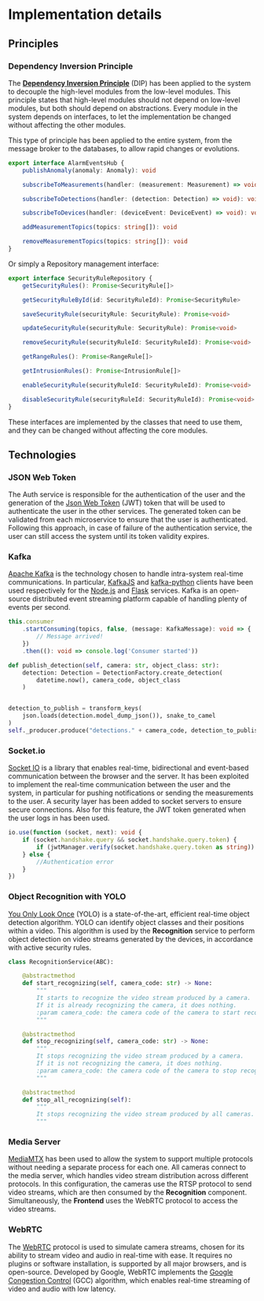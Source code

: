 # Implementation details

## Principles

### Dependency Inversion Principle

The [**Dependency Inversion Principle**](https://en.wikipedia.org/wiki/Dependency_inversion_principle) (DIP) has been
applied to the system to decouple the high-level modules from the low-level modules.
This principle states that high-level modules should not depend on low-level modules, but both should depend on
abstractions.
Every module in the system depends on interfaces, to let the implementation be changed without affecting the other
modules.

This type of principle has been applied to the entire system, from the message broker to the databases, to allow rapid
changes or evolutions.

<Summary title="Example: AlarmEventsHub interface">

```typescript 
export interface AlarmEventsHub {
    publishAnomaly(anomaly: Anomaly): void

    subscribeToMeasurements(handler: (measurement: Measurement) => void): void

    subscribeToDetections(handler: (detection: Detection) => void): void

    subscribeToDevices(handler: (deviceEvent: DeviceEvent) => void): void

    addMeasurementTopics(topics: string[]): void

    removeMeasurementTopics(topics: string[]): void
}
```
</Summary>

Or simply a Repository management interface:

<Summary title="Example: SecurityRuleRepository interface">

```typescript
export interface SecurityRuleRepository {
    getSecurityRules(): Promise<SecurityRule[]>

    getSecurityRuleById(id: SecurityRuleId): Promise<SecurityRule>

    saveSecurityRule(securityRule: SecurityRule): Promise<void>

    updateSecurityRule(securityRule: SecurityRule): Promise<void>

    removeSecurityRule(securityRuleId: SecurityRuleId): Promise<void>

    getRangeRules(): Promise<RangeRule[]>

    getIntrusionRules(): Promise<IntrusionRule[]>

    enableSecurityRule(securityRuleId: SecurityRuleId): Promise<void>

    disableSecurityRule(securityRuleId: SecurityRuleId): Promise<void>
}
```

</Summary>

These interfaces are implemented by the classes that need to use them, and they can be changed without affecting the
core modules.

## Technologies

### JSON Web Token

The Auth service is responsible for the authentication of the user and the generation of
the [Json Web Token](https://jwt.io/) (JWT) token that will be used to authenticate the user in the other services.
The generated token can be validated from each microservice to ensure that the user is authenticated.
Following this approach, in case of failure of the authentication service, the user can still access the system until
its token validity expires.

### Kafka

[Apache Kafka](https://kafka.apache.org) is the technology chosen to handle intra-system real-time communications.
In particular, [KafkaJS](https://kafka.js.org) and [kafka-python](https://kafka-python.readthedocs.io/en/master/)
clients have been used respectively for the
[Node.js](https://nodejs.org/en) and [Flask](https://flask.palletsprojects.com/en/3.0.x/) services.
Kafka is an open-source distributed event streaming platform capable of handling
plenty of events per second.

<Summary title="Example: Kafka consumer">

```typescript 
this.consumer
    .startConsuming(topics, false, (message: KafkaMessage): void => {
        // Message arrived!
    })
    .then((): void => console.log('Consumer started'))
```

</Summary>

<Summary title="Example:python Kafka producer">

```python 
def publish_detection(self, camera: str, object_class: str):
    detection: Detection = DetectionFactory.create_detection(
        datetime.now(), camera_code, object_class
    )


detection_to_publish = transform_keys(
    json.loads(detection.model_dump_json()), snake_to_camel
)
self._producer.produce("detections." + camera_code, detection_to_publish)
```
</Summary>

### Socket.io

[Socket IO](https://socket.io/) is a library that enables real-time, bidirectional and event-based communication between
the browser and the server.
It has been exploited to implement the real-time communication between the user and the system, in particular for
pushing notifications or sending the measurements to the user.
A security layer has been added to socket servers to ensure secure connections. Also for this feature, the JWT token
generated when the user logs in has been used.

```typescript 
io.use(function (socket, next): void {
    if (socket.handshake.query && socket.handshake.query.token) {
        if (jwtManager.verify(socket.handshake.query.token as string)) next()
    } else {
        //Authentication error
    }
})
```

### Object Recognition with YOLO

[You Only Look Once](https://pjreddie.com/darknet/yolo) (YOLO) is a state-of-the-art, efficient real-time object
detection algorithm. 
YOLO can identify object classes and their positions within a video.
This algorithm is used by the **Recognition** service to perform object detection on video streams generated by the
devices, in accordance with active security rules.

<Summary title="Example: YOLO object detection">

```python 
class RecognitionService(ABC):

    @abstractmethod
    def start_recognizing(self, camera_code: str) -> None:
        """
        It starts to recognize the video stream produced by a camera.
        If it is already recognizing the camera, it does nothing.
        :param camera_code: the camera code of the camera to start recognizing
        """

    @abstractmethod
    def stop_recognizing(self, camera_code: str) -> None:
        """
        It stops recognizing the video stream produced by a camera.
        If it is not recognizing the camera, it does nothing.
        :param camera_code: the camera code of the camera to stop recognizing
        """

    @abstractmethod
    def stop_all_recognizing(self):
        """
        It stops recognizing the video stream produced by all cameras.
        """
```
</Summary>

### Media Server

[MediaMTX](https://github.com/bluenviron/mediamtx) has been used to allow the system to support multiple
protocols without needing a separate process for each one.
All cameras connect to the media server, which handles video stream distribution across different protocols.
In this configuration, the cameras use the RTSP protocol to send video streams, which are then consumed
by the **Recognition** component.
Simultaneously, the **Frontend** uses the WebRTC protocol to access the video streams.

### WebRTC

The [WebRTC](https://webrtc.org/) protocol is used to simulate camera streams, chosen for its ability to stream video
and audio in real-time with ease.
It requires no plugins or software installation, is supported by all major browsers,
and is open-source.
Developed by Google, WebRTC implements
the [Google Congestion Control](https://www.researchgate.net/publication/316684665_Congestion_Control_for_Real-Time_Communication)
(GCC) algorithm, which enables real-time streaming of video and audio with low latency.
